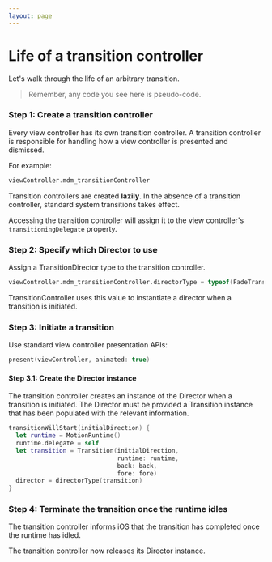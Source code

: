 ```yaml
---
layout: page
---
```


# Life of a transition controller

Let's walk through the life of an arbitrary transition.

> Remember, any code you see here is pseudo-code.

### Step 1: Create a transition controller

Every view controller has its own transition controller. A transition controller is responsible for handling how a view controller is presented and dismissed.

For example:

```swift
viewController.mdm_transitionController
```

Transition controllers are created **lazily**. In the absence of a transition controller, standard system transitions takes effect.

Accessing the transition controller will assign it to the view controller's `transitioningDelegate` property.

### Step 2: Specify which Director to use

Assign a TransitionDirector type to the transition controller.

```swift
viewController.mdm_transitionController.directorType = typeof(FadeTransitionDirector)
```

TransitionController uses this value to instantiate a director when a transition is initiated.

### Step 3: Initiate a transition

Use standard view controller presentation APIs:

```swift
present(viewController, animated: true)
```

#### Step 3.1: Create the Director instance

The transition controller creates an instance of the Director when a transition is initiated. The Director must be provided a Transition instance that has been populated with the relevant information.

```swift
transitionWillStart(initialDirection) {
  let runtime = MotionRuntime()
  runtime.delegate = self
  let transition = Transition(initialDirection,
                              runtime: runtime,
                              back: back,
                              fore: fore)
  director = directorType(transition)
}
```

### Step 4: Terminate the transition once the runtime idles

The transition controller informs iOS that the transition has completed once the runtime has idled.

The transition controller now releases its Director instance.
